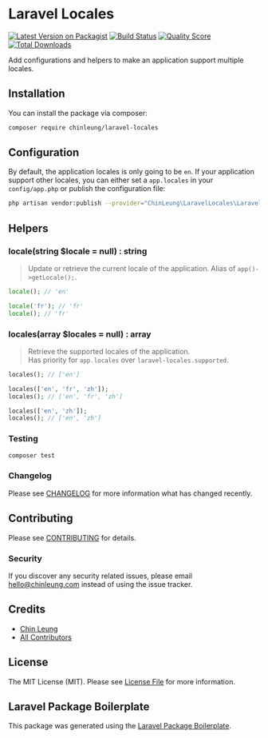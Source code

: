 # Laravel Locales

[![Latest Version on Packagist](https://img.shields.io/packagist/v/chinleung/laravel-locales.svg?style=flat-square)](https://packagist.org/packages/chinleung/laravel-locales)
[![Build Status](https://img.shields.io/travis/chinleung/laravel-locales/master.svg?style=flat-square)](https://travis-ci.org/chinleung/laravel-locales)
[![Quality Score](https://img.shields.io/scrutinizer/g/chinleung/laravel-locales.svg?style=flat-square)](https://scrutinizer-ci.com/g/chinleung/laravel-locales)
[![Total Downloads](https://img.shields.io/packagist/dt/chinleung/laravel-locales.svg?style=flat-square)](https://packagist.org/packages/chinleung/laravel-locales)

Add configurations and helpers to make an application support multiple locales.

## Installation

You can install the package via composer:

```bash
composer require chinleung/laravel-locales
```

## Configuration

By default, the application locales is only going to be `en`. If your application support other locales, you can either set a `app.locales` in your `config/app.php` or publish the configuration file:

``` bash
php artisan vendor:publish --provider="ChinLeung\LaravelLocales\LaravelLocalesServiceProvider" --tag="config"
```

## Helpers

### locale(string $locale = null) : string

> Update or retrieve the current locale of the application.
> Alias of `app()->getLocale();`.

```php
locale(); // 'en'

locale('fr'); // 'fr'
locale(); // 'fr'
```

### locales(array $locales = null) : array

> Retrieve the supported locales of the application.  
> Has priority for `app.locales` over `laravel-locales.supported`.

``` php
locales(); // ['en']

locales(['en', 'fr', 'zh']);
locales(); // ['en', 'fr', 'zh']

locales(['en', 'zh']);
locales(); // ['en', 'zh']
```

### Testing

``` bash
composer test
```

### Changelog

Please see [CHANGELOG](CHANGELOG.md) for more information what has changed recently.

## Contributing

Please see [CONTRIBUTING](CONTRIBUTING.md) for details.

### Security

If you discover any security related issues, please email hello@chinleung.com instead of using the issue tracker.

## Credits

- [Chin Leung](https://github.com/chinleung)
- [All Contributors](../../contributors)

## License

The MIT License (MIT). Please see [License File](LICENSE.md) for more information.

## Laravel Package Boilerplate

This package was generated using the [Laravel Package Boilerplate](https://laravelpackageboilerplate.com).
